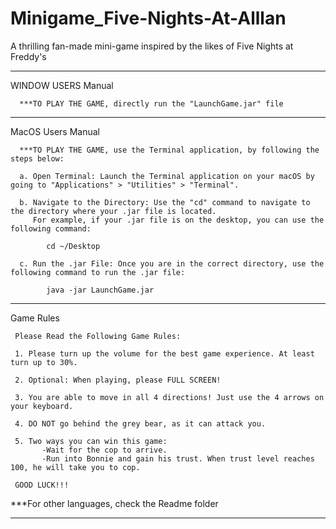 # Minigame_Five-Nights-At-Alllan
A thrilling fan-made mini-game inspired by the likes of Five Nights at Freddy's


--------------------------------------------------------------------------------------------------------------------------------------------------------------------

WINDOW USERS Manual

      ***TO PLAY THE GAME, directly run the "LaunchGame.jar" file

--------------------------------------------------------------------------------------------------------------------------------------------------------------------

MacOS Users Manual

      ***TO PLAY THE GAME, use the Terminal application, by following the steps below:

      a. Open Terminal: Launch the Terminal application on your macOS by going to "Applications" > "Utilities" > "Terminal".

      b. Navigate to the Directory: Use the "cd" command to navigate to the directory where your .jar file is located. 
         For example, if your .jar file is on the desktop, you can use the following command:

            cd ~/Desktop

      c. Run the .jar File: Once you are in the correct directory, use the following command to run the .jar file:

            java -jar LaunchGame.jar

----------------------------------------------------------------------------------------------------------------------------------------------------------------------
Game Rules

     Please Read the Following Game Rules:
     
     1. Please turn up the volume for the best game experience. At least turn up to 30%.
     
     2. Optional: When playing, please FULL SCREEN!
     
     3. You are able to move in all 4 directions! Just use the 4 arrows on your keyboard.
     
     4. DO NOT go behind the grey bear, as it can attack you.
     
     5. Two ways you can win this game: 
           -Wait for the cop to arrive.
           -Run into Bonnie and gain his trust. When trust level reaches 100, he will take you to cop.
     
     GOOD LUCK!!!
     
***For other languages, check the Readme folder

----------------------------------------------------------------------------------------------------------------------------------------------------------------------
